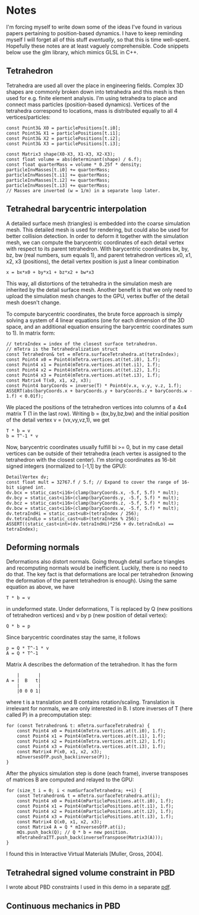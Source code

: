 Notes
=====

I'm forcing myself to write down some of the ideas I've found in various papers pertaining to position-based
dynamics. I have to keep reminding myself I will forget all of this stuff *eventually*, so that this is time
well-spent. Hopefully these notes are at least vaguely comprehensible. Code snippets below use the glm
library, which mimics GLSL in C++.


Tetrahedron
-----------

Tetrahedra are used all over the place in engineering fields. Complex 3D shapes are commonly broken down
into tetrahedra and this mesh is then used for e.g. finite element analysis. I'm using tetrahedra
to place and connect mass particles (position-based dynamics). Vertices of the tetrahedra correspond to
locations, mass is distributed equally to all 4 vertices/particles:

```
const Point3& X0 = particlePositions[t.i0];
const Point3& X1 = particlePositions[t.i1];
const Point3& X2 = particlePositions[t.i2];
const Point3& X3 = particlePositions[t.i3];

const Matrix3 shape(X0-X3, X1-X3, X2-X3);
const float volume = abs(determinant(shape) / 6.f);
const float quarterMass = volume * 0.25f * density;
particleInvMasses[t.i0] += quarterMass;
particleInvMasses[t.i1] += quarterMass;
particleInvMasses[t.i2] += quarterMass;
particleInvMasses[t.i3] += quarterMass;
// Masses are inverted (w = 1/m) in a separate loop later.
```


Tetrahedral barycentric interpolation
-------------------------------------

A detailed surface mesh (triangles) is embedded into the coarse simulation mesh. This detailed
mesh is used for rendering, but could also be used for better collision detection.
In order to deform it together with the simulation mesh, we can compute the barycentric
coordinates of each detail vertex with respect to its parent tetrahedron. With barycentric
coordinates bx, by, bz, bw (real numbers, sum equals 1), and parent tetrahedron vertices x0, x1, x2, x3 (positions),
the detail vertex position is just a linear combination

```
x = bx*x0 + by*x1 + bz*x2 + bw*x3
```

This way, all distortions of the tetrahedra in the simulation mesh are inherited by the detail
surface mesh. Another benefit is that we only need to upload the simulation mesh changes to the GPU,
vertex buffer of the detail mesh doesn't change.

To compute barycentric coordinates, the brute force approach is simply solving a system
of 4 linear equations (one for each dimension of the 3D space, and an additional equation
ensuring the barycentric coordinates sum to 1). In matrix form:

```
// tetraIndex = index of the closest surface tetrahedron.
// mTetra is the Tetrahedralization struct
const Tetrahedron& tet = mTetra.surfaceTetrahedra.at(tetraIndex);
const Point4 x0 = Point4(mTetra.vertices.at(tet.i0), 1.f);
const Point4 x1 = Point4(mTetra.vertices.at(tet.i1), 1.f);
const Point4 x2 = Point4(mTetra.vertices.at(tet.i2), 1.f);
const Point4 x3 = Point4(mTetra.vertices.at(tet.i3), 1.f);
const Matrix4 T(x0, x1, x2, x3);
const Point4 baryCoords = inverse(T) * Point4(v.x, v.y, v.z, 1.f);
ASSERT(abs(baryCoords.x + baryCoords.y + baryCoords.z + baryCoords.w - 1.f) < 0.01f);
```

We placed the positions of the tetrahedron vertices into columns of a 4x4 matrix T
(1 in the last row). Writing b = (bx,by,bz,bw) and the initial position of the detail
vertex v = (vx,vy,vz,1), we get

```
T * b = v
b = T^-1 * v
```

Now, barycentric coordinates usually fulfill bi >= 0, but in my case detail vertices
can be outside of their tetrahedra (each vertex is assigned to the tetrahedron with
the closest center). I'm storing coordinates as 16-bit signed integers (normalized to [-1,1]
by the GPU):

```
DetailVertex dv;
const float mult = 32767.f / 5.f; // Expand to cover the range of 16-bit signed int.
dv.bcx = static_cast<i16>(clamp(baryCoords.x, -5.f, 5.f) * mult);
dv.bcy = static_cast<i16>(clamp(baryCoords.y, -5.f, 5.f) * mult);
dv.bcz = static_cast<i16>(clamp(baryCoords.z, -5.f, 5.f) * mult);
dv.bcw = static_cast<i16>(clamp(baryCoords.w, -5.f, 5.f) * mult);
dv.tetraIndHi = static_cast<u8>(tetraIndex / 256);
dv.tetraIndLo = static_cast<u8>(tetraIndex % 256);
ASSERT((static_cast<int>(dv.tetraIndHi)*256 + dv.tetraIndLo) == tetraIndex);
```



Deforming normals
-----------------

Deformations also distort normals. Going through detail surface triangles
and recomputing normals would be inefficient. Luckily, there is no need to do that.
The key fact is that deformations are local per tetrahedron (knowing the deformation
of the parent tetrahedron is enough). Using the same equation as above, we have

```
T * b = v
```
in undeformed state. Under deformations, T is replaced by Q (new positions
of tetrahedron vertices) and v by p (new position of detail vertex):

```
Q * b = p
```

Since barycentric coordinates stay the same, it follows

```
p = Q * T^-1 * v
A = Q * T^-1
```

Matrix A describes the deformation of the tetrahedron. It has the form

```
    |       |
A = |  B   t|
    |       |
    |0 0 0 1|
```

where t is a translation and B contains rotation/scaling.
Translation is irrelevant for normals, we are only interested in B.
I store inverses of T (here called P) in a precomputation step:

```
for (const Tetrahedron& t: mTetra.surfaceTetrahedra) {
    const Point4 x0 = Point4(mTetra.vertices.at(t.i0), 1.f);
    const Point4 x1 = Point4(mTetra.vertices.at(t.i1), 1.f);
    const Point4 x2 = Point4(mTetra.vertices.at(t.i2), 1.f);
    const Point4 x3 = Point4(mTetra.vertices.at(t.i3), 1.f);
    const Matrix4 P(x0, x1, x2, x3);
    mInversesOfP.push_back(inverse(P));
}
```

After the physics simulation step is done (each frame), inverse transposes
of matrices B are computed and relayed to the GPU:

```
for (size_t i = 0; i < numSurfaceTetrahedra; ++i) {
    const Tetrahedron& t = mTetra.surfaceTetrahedra.at(i);
    const Point4 x0 = Point4(mParticlePositions.at(t.i0), 1.f);
    const Point4 x1 = Point4(mParticlePositions.at(t.i1), 1.f);
    const Point4 x2 = Point4(mParticlePositions.at(t.i2), 1.f);
    const Point4 x3 = Point4(mParticlePositions.at(t.i3), 1.f);
    const Matrix4 Q(x0, x1, x2, x3);
    const Matrix4 A = Q * mInversesOfP.at(i);
    mQs.push_back(Q); // Q * b = new position.
    mTetrahedraITT.push_back(inverseTranspose(Matrix3(A)));
}
```

I found this in Interactive Virtual Materials [Muller, Gross, 2004].



Tetrahedral signed volume constraint in PBD
-------------------------------------------

I wrote about PBD constraints I used in this demo in a separate [pdf](http://matejd.github.io/DeformableArmadillo/docs/pbd-vector-calculus-gradients.pdf).



Continuous mechanics in PBD
---------------------------
